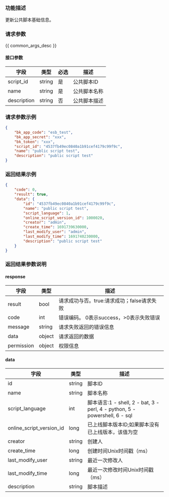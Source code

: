 ### 功能描述

更新公共脚本基础信息。

### 请求参数

{{ common_args_desc }}

#### 接口参数

| 字段        | 类型   | 必选 | 描述         |
| ----------- | ------ | ---- | ------------ |
| script_id   | string | 是   | 公共脚本ID   |
| name        | string | 是   | 公共脚本名称 |
| description | string | 否   | 公共脚本描述 |


### 请求参数示例

```json
{
    "bk_app_code": "esb_test",
    "bk_app_secret": "xxx",
    "bk_token": "xxx",
    "script_id": "4537fb49ec0840a1b91cef4179c99f9c",
    "name": "public script test",
    "description": "public script test"
}
```

### 返回结果示例

```json
{
    "code": 0,
    "result": true,
    "data": {
        "id": "4537fb49ec0840a1b91cef4179c99f9c",
        "name": "public script test",
        "script_language": 1,
        "online_script_version_id": 1000020,
        "creator": "admin",
        "create_time": 1691739630000,
        "last_modify_user": "admin",
        "last_modify_time": 1691740230000,
        "description": "public script test"
    }
}
```

### 返回结果参数说明

#### response

| 字段       | 类型   | 描述                                       |
| ---------- | ------ | ------------------------------------------ |
| result     | bool   | 请求成功与否。true:请求成功；false请求失败 |
| code       | int    | 错误编码。 0表示success，>0表示失败错误    |
| message    | string | 请求失败返回的错误信息                     |
| data       | object | 请求返回的数据                             |
| permission | object | 权限信息                                   |

#### data

| 字段             | 类型   | 描述                                                         |
| ---------------- | ------ | ------------------------------------------------------------ |
| id               | string | 脚本ID                                                       |
| name             | string | 脚本名称                                                     |
| script_language  | int    | 脚本语言:1 - shell, 2 - bat, 3 - perl, 4 - python, 5 - powershell, 6 - sql |
| online_script_version_id            | long    | 已上线脚本版本ID;如果脚本没有已上线版本，该值为空 |
| creator          | string | 创建人                                                       |
| create_time      | long   | 创建时间Unix时间戳（ms）                                     |
| last_modify_user | string | 最近一次修改人                                               |
| last_modify_time | long   | 最近一次修改时间Unix时间戳（ms）                             |
| description      | string | 脚本描述                                                     |
